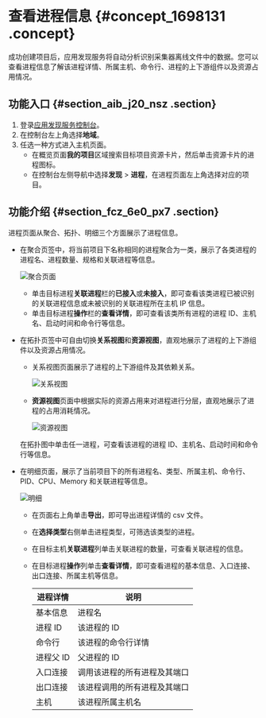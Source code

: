 # 查看进程信息 {#concept_1698131 .concept}

成功创建项目后，应用发现服务将自动分析识别采集器离线文件中的数据。您可以查看进程信息了解该进程详情、所属主机、命令行、进程的上下游组件以及资源占用情况。

## 功能入口 {#section_aib_j20_nsz .section}

1.  登录[应用发现服务控制台](https://apds.console.aliyun.com)。
2.  在控制台左上角选择**地域**。
3.  任选一种方式进入主机页面。
    -   在概览页面**我的项目**区域搜索目标项目资源卡片，然后单击资源卡片的进程图标。
    -   在控制台左侧导航中选择**发现** \> **进程**，在进程页面左上角选择对应的项目。

## 功能介绍 {#section_fcz_6e0_px7 .section}

进程页面从聚合、拓扑、明细三个方面展示了进程信息。

-   在聚合页签中，将当前项目下名称相同的进程聚合为一类，展示了各类进程的进程名、进程数量、规格和关联进程等信息。

    ![聚合页面](images/58801_zh-CN.png "聚合")

    -   单击目标进程**关联进程**栏的**已接入**或**未接入**，即可查看该类进程已被识别的关联进程信息或未被识别的关联进程所在主机 IP 信息。
    -   单击目标进程**操作**栏的**查看详情**，即可查看该类所有进程的进程 ID、主机名、启动时间和命令行等信息。
-   在拓扑页签中可自由切换**关系视图**和**资源视图**，直观地展示了进程的上下游组件以及资源占用情况。

    -   关系视图页面展示了进程的上下游组件及其依赖关系。

        ![关系视图](images/59417_zh-CN.png "关系视图")

    -   **资源视图**页面中根据实际的资源占用来对进程进行分层，直观地展示了进程的占用消耗情况。

        ![资源视图](images/59418_zh-CN.png "资源视图")

    在拓扑图中单击任一进程，可查看该进程的进程 ID、主机名、启动时间和命令行等信息。

-   在明细页面，展示了当前项目下的所有进程名、类型、所属主机、命令行、PID、CPU、Memory 和关联进程等信息。

    ![明细](images/59450_zh-CN.png "明细")

    -   在页面右上角单击**导出**，即可导出进程详情的 csv 文件。
    -   在**选择类型**右侧单击进程类型，可筛选该类型的进程。
    -   在目标主机**关联进程**列单击关联进程的数量，可查看关联进程的信息。
    -   在目标进程**操作**列单击**查看详情**，即可查看进程的基本信息、入口连接、出口连接、所属主机等信息。

        |进程详情|说明|
        |----|--|
        |基本信息|进程名|该进程的名称|
        |进程 ID|该进程的 ID|
        |命令行|该进程的命令行详情|
        |进程父 ID|父进程的 ID|
        |入口连接|调用该进程的所有进程及其端口|
        |出口连接|该进程调用的所有进程及其端口|
        |主机|该进程所属主机名|


